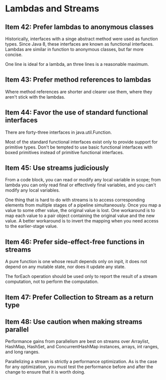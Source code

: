 # Lambdas and Streams

## Item 42: Prefer lambdas to anonymous classes

Historically, interfaces with a singe abstract method were used as function types.
Since Java 8, these interfaces are known as functional interfaces.
Lambdas are similar in function to anonymous classes, but far more concise.

One line is ideal for a lambda, an three lines is a reasonable maximum.

## Item 43: Prefer method references to lambdas

Where method references are shorter and clearer use them, where they aren't stick with the lambdas.

## Item 44: Favor the use of standard functional interfaces

There are forty-three interfaces in java.util.Function.

Most of the standard functional interfaces exist only to provide support for primitive types.
Don't be tempted to use basic functional interfaces with boxed primitives instead of primitive functional interfaces.

## Item 45: Use streams judiciously

From a code block, you can read or modify any local variable in scope; from lambda you can only read
final or effectively final variables, and you can't modify any local variables.

One thing that is hard to do with streams is to access corresponding elements from multiple
stages of a pipeline simultaneously. Once you map a value to some other value, the original
value is lost. One workaround is to map each value to a pair object containing the original
value and the new value. A better workaround is to invert the mapping when you need access
to the earlier-stage value.

## Item 46: Prefer side-effect-free functions in streams

A pure function is one whose result depends only on inpit, it does not depend on any mutable state,
nor does it update any state.

The forEach operation should be used only to report the result of a stream computation, not to perform the computation.

## Item 47: Prefer Collection to Stream as a return type

## Item 48: Use caution when making streams parallel

Performance gains from parallelism are best on streams over Arraylist, HashMap, HashSet, and ConcurrentHashMap
instances, arrays, int ranges, and long ranges.

Parallelizing a stream is strictly a performance optimization. As is the case for any optimization, you
must test the performance before and after the change to ensure that it is worth doing.
